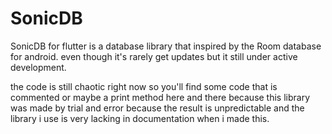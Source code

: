 # SonicDB

SonicDB for flutter is a database library that inspired by the Room database for android.
even though it's rarely get updates but it still under active development.

the code is still chaotic right now so you'll find some code that is commented or maybe a print method here and there because this library was made by trial and error because the result is unpredictable and the library i use is very lacking in documentation when i made this.
